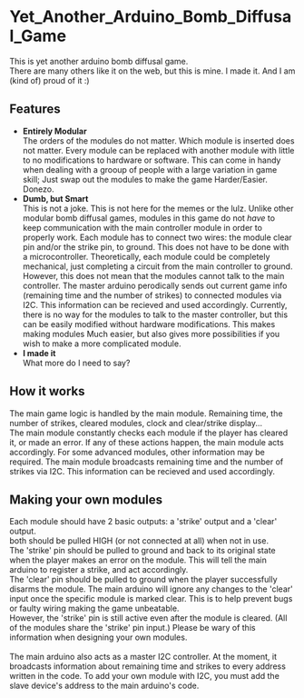 # Yet_Another_Arduino_Bomb_Diffusal_Game
This is yet another arduino bomb diffusal game.</br>
There are many others like it on the web, but this is mine. I made it. And I am (kind of) proud of it :) </br>

## Features
- **Entirely Modular**</br>
  The orders of the modules do not matter. Which module is inserted does not matter. Every module can be replaced with another module with little to no modifications to hardware or software. This can come in handy when dealing with a grooup of people with a large variation in game skill; Just swap out the modules to make the game Harder/Easier. Donezo.
- **Dumb, but Smart**</br>
This is not a joke. This is not here for the memes or the lulz. Unlike other modular bomb diffusal games, modules in this game do not *have* to keep communication with the main controller module in order to properly work. Each module has to connect two wires: the module clear pin and/or the strike pin, to ground. This does not have to be done with a microcontroller. Theoretically, each module could be completely mechanical, just completing a circuit from the main controller to ground. However, this does not mean that the modules cannot talk to the main controller. The master arduino perodically sends out current game info (remaining time and the number of strikes) to connected modules via I2C. This information can be recieved and used accordingly. Currently, there is no way for the modules to talk to the master controller, but this can be easily modified without hardware modifications. This makes making modules Much easier, but also gives more possibilities if you wish to make a more complicated module. 
- **I made it**</br>
What more do I need to say?

## How it works
The main game logic is handled by the main module. Remaining time, the number of strikes, cleared modules, clock and clear/strike display...</br>
The main module constantly checks each module if the player has cleared it, or made an error. If any of these actions happen, the main module acts accordingly.
For some advanced modules, other information may be required. The main module broadcasts remaining time and the number of strikes via I2C. This information can be recieved and used accordingly.

## Making your own modules
Each module should have 2 basic outputs: a 'strike' output and a 'clear' output.</br>
both should be pulled HIGH (or not connected at all) when not in use.</br>
The 'strike' pin should be pulled to ground and back to its original state when the player makes an error on the module. This will tell the main arduino to register a strike, and act accordingly. </br>
The 'clear' pin should be pulled to ground when the player successfully disarms the module. The main arduino will ignore any changes to the 'clear' input once the specific module is marked clear. This is to help prevent bugs or faulty wiring making the game unbeatable.</br> 
However, the 'strike' pin is still active even after the module is cleared. (All of the modules share the 'strike' pin input.) Please be wary of this information when designing your own modules.</br></br>
The main arduino also acts as a master I2C controller. At the moment, it broadcasts information about remaining time and strikes to every address written in the code. To add your own module with I2C, you must add the slave device's address to the main arduino's code.
